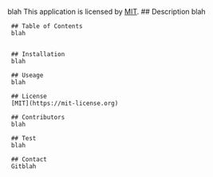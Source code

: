 blah
     This application is licensed by [MIT]([MIT](https://mit-license.org)).
     ## Description
     blah


     ## Table of Contents
     blah


     ## Installation
     blah

     ## Useage
     blah

     ## License
     [MIT](https://mit-license.org)

     ## Contributors
     blah

     ## Test
     blah

     ## Contact
     Gitblah